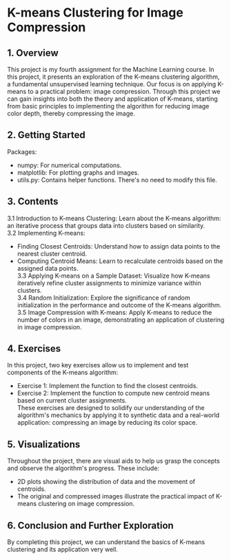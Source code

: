 
# K-means Clustering for Image Compression

## 1. Overview
This project is my fourth assignment for the Machine Learning course. In this project, it presents an exploration of the K-means clustering algorithm, a fundamental unsupervised learning technique. Our focus is on applying K-means to a practical problem: image compression. Through this project we can gain insights into both the theory and application of K-means, starting from basic principles to implementing the algorithm for reducing image color depth, thereby compressing the image.  

## 2. Getting Started
Packages:
- numpy: For numerical computations.
- matplotlib: For plotting graphs and images.
- utils.py: Contains helper functions. There's no need to modify this file.

## 3. Contents
3.1 Introduction to K-means Clustering: Learn about the K-means algorithm: an iterative process that groups data into clusters based on similarity.  
3.2 Implementing K-means:   
- Finding Closest Centroids: Understand how to assign data points to the nearest cluster centroid.  
- Computing Centroid Means: Learn to recalculate centroids based on the assigned data points.  
3.3 Applying K-means on a Sample Dataset: Visualize how K-means iteratively refine cluster assignments to minimize variance within clusters.  
3.4 Random Initialization: Explore the significance of random initialization in the performance and outcome of the K-means algorithm.  
3.5 Image Compression with K-means: Apply K-means to reduce the number of colors in an image, demonstrating an application of clustering in image compression.  

## 4. Exercises  
In this project, two key exercises allow us to implement and test components of the K-means algorithm:  
- Exercise 1: Implement the function to find the closest centroids.
- Exercise 2: Implement the function to compute new centroid means based on current cluster assignments.  
These exercises are designed to solidify our understanding of the algorithm's mechanics by applying it to synthetic data and a real-world application: compressing an image by reducing its color space.  

## 5. Visualizations
Throughout the project, there are visual aids to help us grasp the concepts and observe the algorithm's progress. These include:  
- 2D plots showing the distribution of data and the movement of centroids.
- The original and compressed images illustrate the practical impact of K-means clustering on image compression.

## 6. Conclusion and Further Exploration
By completing this project, we can understand the basics of K-means clustering and its application very well. 
